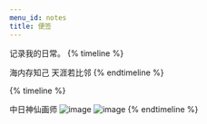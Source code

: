 ```yaml
---
menu_id: notes
title: 便签
---
```


记录我的日常。
{% timeline %}
<!-- node 2022 年 4 月 8 日 -->
海内存知己 天涯若比邻
{% endtimeline %}


{% timeline %}
<!-- node 2022 年 4 月 8 日 -->
中日神仙画师
![image](http://tva1.sinaimg.cn/large/008e1sKigy1h47yodnu3hj30iw0ycqu2.jpg) ![image](http://tva1.sinaimg.cn/large/008e1sKigy1h47yoqvamaj30qk0yanhm.jpg)
{% endtimeline %}
